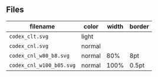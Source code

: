 ## Files

| filename                  | color  | width | border |
| ------------------------- | ------ | ----- | ------ |
| `codex_clt.svg`          | light  |       |        |
| `codex_cnl.svg`          | normal |       |        |
| `codex_cnl_w80_b8.svg`   | normal | 80%   | 8pt    |
| `codex_cnl_w100_b05.svg` | normal | 100%  | 0.5pt  |

